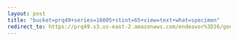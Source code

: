 ```yaml
---
layout: post
title: "bucket=prq49+series=16005+stint=65+view=text+what=specimen"
redirect_to: https://prq49.s3.us-east-2.amazonaws.com/endeavor%3D16/genomes/stage%3D0%2Bwhat%3Dgenerated/stint%3D65/series%3D16005/a%3Dgenome%2Bcriteria%3Dabundance%2Bmorph%3Dwildtype%2Bproc%3D0%2Bseries%3D16005%2Bstint%3D65%2Bthread%3D0%2Bvariation%3Dmaster%2Bext%3D.json.gz
---
```

